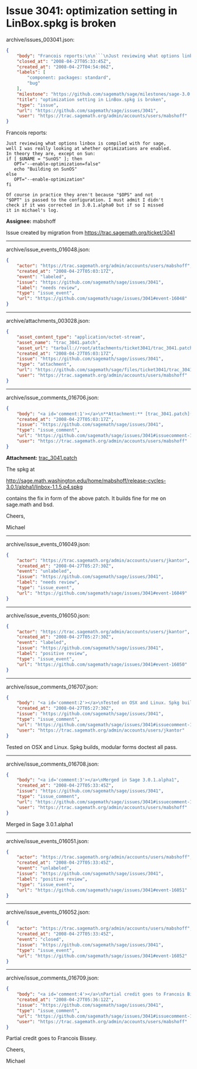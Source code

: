 # Issue 3041: optimization setting in LinBox.spkg is broken

archive/issues_003041.json:
```json
{
    "body": "Francois reports:\n\n```\nJust reviewing what options linbox is compiled with for sage,\nwell I was really looking at whether optimizations are enabled.\nIn theory they are, except on Sun:\nif [ $UNAME = \"SunOS\" ]; then\n   OPT=\"--enable-optimization=false\"\n   echo \"Building on SunOS\"\nelse\n   OPT=\"--enable-optimization\"\nfi\n\nOf course in practice they aren't because \"$OPS\" and not\n\"$OPT\" is passed to the configuration. I must admit I didn't\ncheck if it was corrected in 3.0.1.alpha0 but if so I missed\nit in michael's log. \n```\n\n**Assignee:** mabshoff\n\nIssue created by migration from https://trac.sagemath.org/ticket/3041\n\n",
    "closed_at": "2008-04-27T05:33:45Z",
    "created_at": "2008-04-27T04:54:06Z",
    "labels": [
        "component: packages: standard",
        "bug"
    ],
    "milestone": "https://github.com/sagemath/sage/milestones/sage-3.0.1",
    "title": "optimization setting in LinBox.spkg is broken",
    "type": "issue",
    "url": "https://github.com/sagemath/sage/issues/3041",
    "user": "https://trac.sagemath.org/admin/accounts/users/mabshoff"
}
```
Francois reports:

```
Just reviewing what options linbox is compiled with for sage,
well I was really looking at whether optimizations are enabled.
In theory they are, except on Sun:
if [ $UNAME = "SunOS" ]; then
   OPT="--enable-optimization=false"
   echo "Building on SunOS"
else
   OPT="--enable-optimization"
fi

Of course in practice they aren't because "$OPS" and not
"$OPT" is passed to the configuration. I must admit I didn't
check if it was corrected in 3.0.1.alpha0 but if so I missed
it in michael's log. 
```

**Assignee:** mabshoff

Issue created by migration from https://trac.sagemath.org/ticket/3041





---

archive/issue_events_016048.json:
```json
{
    "actor": "https://trac.sagemath.org/admin/accounts/users/mabshoff",
    "created_at": "2008-04-27T05:03:17Z",
    "event": "labeled",
    "issue": "https://github.com/sagemath/sage/issues/3041",
    "label": "needs review",
    "type": "issue_event",
    "url": "https://github.com/sagemath/sage/issues/3041#event-16048"
}
```



---

archive/attachments_003028.json:
```json
{
    "asset_content_type": "application/octet-stream",
    "asset_name": "trac_3041.patch",
    "asset_url": "tarball://root/attachments/ticket3041/trac_3041.patch",
    "created_at": "2008-04-27T05:03:17Z",
    "issue": "https://github.com/sagemath/sage/issues/3041",
    "type": "attachment",
    "url": "https://github.com/sagemath/sage/files/ticket3041/trac_3041.patch",
    "user": "https://trac.sagemath.org/admin/accounts/users/mabshoff"
}
```



---

archive/issue_comments_016706.json:
```json
{
    "body": "<a id='comment:1'></a>\n**Attachment:** [trac_3041.patch](https://github.com/sagemath/sage/files/ticket3041/trac_3041.patch)\n\nThe spkg at \n\nhttp://sage.math.washington.edu/home/mabshoff/release-cycles-3.0.1/alpha1/linbox-1.1.5.p4.spkg\n\ncontains the fix in form of the above patch. It builds fine for me on sage.math and bsd.\n\nCheers,\n\nMichael",
    "created_at": "2008-04-27T05:03:17Z",
    "issue": "https://github.com/sagemath/sage/issues/3041",
    "type": "issue_comment",
    "url": "https://github.com/sagemath/sage/issues/3041#issuecomment-16706",
    "user": "https://trac.sagemath.org/admin/accounts/users/mabshoff"
}
```

<a id='comment:1'></a>
**Attachment:** [trac_3041.patch](https://github.com/sagemath/sage/files/ticket3041/trac_3041.patch)

The spkg at 

http://sage.math.washington.edu/home/mabshoff/release-cycles-3.0.1/alpha1/linbox-1.1.5.p4.spkg

contains the fix in form of the above patch. It builds fine for me on sage.math and bsd.

Cheers,

Michael



---

archive/issue_events_016049.json:
```json
{
    "actor": "https://trac.sagemath.org/admin/accounts/users/jkantor",
    "created_at": "2008-04-27T05:27:30Z",
    "event": "unlabeled",
    "issue": "https://github.com/sagemath/sage/issues/3041",
    "label": "needs review",
    "type": "issue_event",
    "url": "https://github.com/sagemath/sage/issues/3041#event-16049"
}
```



---

archive/issue_events_016050.json:
```json
{
    "actor": "https://trac.sagemath.org/admin/accounts/users/jkantor",
    "created_at": "2008-04-27T05:27:30Z",
    "event": "labeled",
    "issue": "https://github.com/sagemath/sage/issues/3041",
    "label": "positive review",
    "type": "issue_event",
    "url": "https://github.com/sagemath/sage/issues/3041#event-16050"
}
```



---

archive/issue_comments_016707.json:
```json
{
    "body": "<a id='comment:2'></a>\nTested on OSX and Linux. Spkg builds, modular forms doctest all pass.",
    "created_at": "2008-04-27T05:27:30Z",
    "issue": "https://github.com/sagemath/sage/issues/3041",
    "type": "issue_comment",
    "url": "https://github.com/sagemath/sage/issues/3041#issuecomment-16707",
    "user": "https://trac.sagemath.org/admin/accounts/users/jkantor"
}
```

<a id='comment:2'></a>
Tested on OSX and Linux. Spkg builds, modular forms doctest all pass.



---

archive/issue_comments_016708.json:
```json
{
    "body": "<a id='comment:3'></a>\nMerged in Sage 3.0.1.alpha1",
    "created_at": "2008-04-27T05:33:45Z",
    "issue": "https://github.com/sagemath/sage/issues/3041",
    "type": "issue_comment",
    "url": "https://github.com/sagemath/sage/issues/3041#issuecomment-16708",
    "user": "https://trac.sagemath.org/admin/accounts/users/mabshoff"
}
```

<a id='comment:3'></a>
Merged in Sage 3.0.1.alpha1



---

archive/issue_events_016051.json:
```json
{
    "actor": "https://trac.sagemath.org/admin/accounts/users/mabshoff",
    "created_at": "2008-04-27T05:33:45Z",
    "event": "unlabeled",
    "issue": "https://github.com/sagemath/sage/issues/3041",
    "label": "positive review",
    "type": "issue_event",
    "url": "https://github.com/sagemath/sage/issues/3041#event-16051"
}
```



---

archive/issue_events_016052.json:
```json
{
    "actor": "https://trac.sagemath.org/admin/accounts/users/mabshoff",
    "created_at": "2008-04-27T05:33:45Z",
    "event": "closed",
    "issue": "https://github.com/sagemath/sage/issues/3041",
    "type": "issue_event",
    "url": "https://github.com/sagemath/sage/issues/3041#event-16052"
}
```



---

archive/issue_comments_016709.json:
```json
{
    "body": "<a id='comment:4'></a>\nPartial credit goes to Francois Bissey.\n\nCheers,\n\nMichael",
    "created_at": "2008-04-27T05:36:12Z",
    "issue": "https://github.com/sagemath/sage/issues/3041",
    "type": "issue_comment",
    "url": "https://github.com/sagemath/sage/issues/3041#issuecomment-16709",
    "user": "https://trac.sagemath.org/admin/accounts/users/mabshoff"
}
```

<a id='comment:4'></a>
Partial credit goes to Francois Bissey.

Cheers,

Michael

